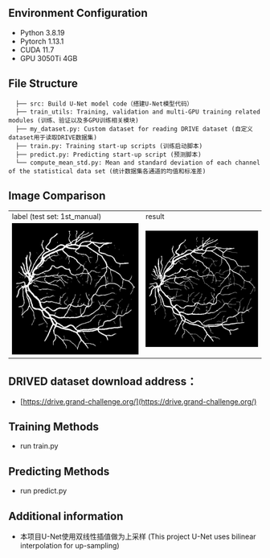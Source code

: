 
## Environment Configuration
* Python 3.8.19
* Pytorch 1.13.1
* CUDA 11.7
* GPU 3050Ti 4GB

## File Structure
```
  ├── src: Build U-Net model code（搭建U-Net模型代码）
  ├── train_utils: Training, validation and multi-GPU training related modules (训练、验证以及多GPU训练相关模块)
  ├── my_dataset.py: Custom dataset for reading DRIVE dataset (自定义dataset用于读取DRIVE数据集)
  ├── train.py: Training start-up scripts (训练启动脚本)
  ├── predict.py: Predicting start-up script (预测脚本)
  └── compute_mean_std.py: Mean and standard deviation of each channel of the statistical data set (统计数据集各通道的均值和标准差)
```
## Image Comparison
<table>
    <tr>
    <td>label (test set: 1st_manual) </td>
    <td>result</td>

  </tr>
  <tr>
    <td><img src="./test_result_1.png"></td>
    <td><img src="./DRIVE/test/1st_manual/01_manual1.gif"></td>
  </tr>
</table>

## DRIVED dataset download address：
* [https://drive.grand-challenge.org/](https://drive.grand-challenge.org/)


## Training Methods
* run train.py

## Predicting Methods
* run predict.py

## Additional information
* 本项目U-Net使用双线性插值做为上采样 (This project U-Net uses bilinear interpolation for up-sampling)

